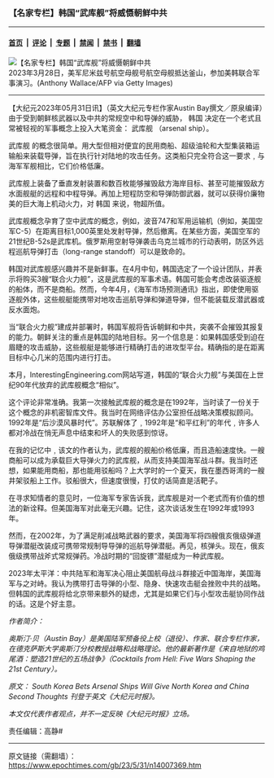 ### 【名家专栏】韩国“武库舰”将威慑朝鲜中共

---

#### [首页](../../../..?n14007369) &nbsp;|&nbsp; [评论](../../../../../epoch-comment?n14007369) &nbsp;|&nbsp; [专题](../../../../../epoch-special?n14007369) &nbsp;|&nbsp; [禁闻](../../../../../epoch-news?n14007369) &nbsp;|&nbsp; [禁书](../../../../../books?n14007369) &nbsp;|&nbsp; [翻墙](https://github.com/gfw-breaker/nogfw/blob/master/README.md?n14007369)


<div><img alt="【名家专栏】韩国“武库舰”将威慑朝鲜中共" class="attachment-djy_600_400 size-djy_600_400 wp-post-image" src="https://i.epochtimes.com/assets/uploads/2023/05/id14007372-US-South-Korea-drill-2-1200x800-600x400.jpg"/>
<div class="caption">
 2023年3月28日，美军尼米兹号航空母舰号航空母舰抵达釜山，参加美韩联合军事演习。(Anthony Wallace/AFP via Getty Images)
</div></div><hr/><div class="post_content" id="artbody" itemprop="articleBody">
 <!-- article content begin -->
 <p>
  【大纪元2023年05月31日讯】（英文大纪元专栏作家Austin Bay撰文／原泉编译）由于受到朝鲜核武器以及中共的常规空中和导弹的威胁，
  <ok href="https://www.epochtimes.com/gb/tag/%E9%9F%A9%E5%9B%BD.html">
   韩国
  </ok>
  决定在一个老式且常被轻视的军事概念上投入大笔资金：
  <ok href="https://www.epochtimes.com/gb/tag/%E6%AD%A6%E5%BA%93%E8%88%B0.html">
   武库舰
  </ok>
  （arsenal ship）。
 </p>
 <p>
  <ok href="https://www.epochtimes.com/gb/tag/%E6%AD%A6%E5%BA%93%E8%88%B0.html">
   武库舰
  </ok>
  的概念很简单。用大型但相对便宜的民用商船、超级油轮和大型集装箱运输船来装载导弹，旨在执行针对陆地的攻击任务。这类船只完全符合这一要求﹐与海军军舰相比，它们价格低廉。
 </p>
 <p>
  武库舰上装备了垂直发射装置和数百枚能够摧毁敌方海岸目标、甚至可能摧毁敌方水面舰艇的远程和中程导弹。再加上短程防空和导弹防御武器，就可以获得价廉物美的巨大海上机动火力，对
  <ok href="https://www.epochtimes.com/gb/tag/%E9%9F%A9%E5%9B%BD.html">
   韩国
  </ok>
  来说，物超所值。
 </p>
 <p>
  武库舰概念孕育了空中武库的概念，例如，波音747和军用运输机（例如，美国空军C-5）在距离目标1,000英里处发射导弹，然后撤离。在某些方面，美国空军的21世纪B-52s是武库机。俄罗斯用空射导弹袭击乌克兰城市的行动表明，防区外远程巡航导弹打击（long-range standoff）可以是致命的。
 </p>
 <p>
  韩国对武库舰感兴趣并不是新鲜事。在4月中旬，韩国选定了一个设计团队，并表示将购买3艘“联合火力舰”，这是武库舰的军事术语。韩国可能会考虑改装驱逐舰的船体，而不是商船。然而，今年4月，《海军市场预测通讯》指出，即使使用驱逐舰外体，这些舰艇能携带对地攻击巡航导弹和弹道导弹，但不能装载反潜武器或反水面炮。
 </p>
 <p>
  当“联合火力舰”建成并部署时，韩国军舰将告诉朝鲜和中共，突袭不会摧毁其报复的能力。朝鲜关注的重点是韩国的陆地目标。另一个信息是：如果韩国感受到迫在眉睫的攻击威胁，这些舰艇是能够进行精确打击的进攻型平台。精确指的是在距离目标中心几米的范围内进行打击。
 </p>
 <p>
  本月，InterestingEngineering.com网站写道，韩国的“联合火力舰”与美国在上世纪90年代放弃的武库舰概念“相似”。
 </p>
 <p>
  这个评论非常准确。我第一次接触武库舰的概念是在1992年，当时读了一份关于这个概念的非机密智库文件。我当时在网络评估办公室担任战略决策模拟顾问。1992年是“后沙漠风暴时代”。苏联解体了﹐1992年是“和平红利”的年代﹐许多人都对冷战在悄无声息中结束和坏人的失败感到惊讶。
 </p>
 <p>
  在我的记忆中﹐该文的作者认为，武库舰的舰船价格低廉，而且造船速度快。一艘商船可以成为承载巨大导弹火力的武库舰，从而支持美国海军战斗群。我当时还想，如果能用商船，那也能用驳船吗？上大学时的一个夏天，我在墨西哥湾的一艘井架驳船上工作。驳船很大，但速度很慢，打仗的话简直是活靶子。
 </p>
 <p>
  在寻求知情者的意见时，一位海军专家告诉我，武库舰是对一个老式而有价值的想法的新诠释。但美国海军对此毫无兴趣。记住，这次谈话发生在1992年或1993年。
 </p>
 <p>
  然而，在2002年，为了满足削减战略武器的要求，美国海军将四艘俄亥俄级弹道导弹潜艇改装成可携带常规制导导弹的巡航导弹潜艇。再见，核弹头。现在，俄亥俄级携带战斧式常规弹药。冷战时期的“回旋镖”潜艇成为一种武库舰。
 </p>
 <p>
  2023年太平洋：中共陆军和海军决心阻止美国航母战斗群接近中国海岸，美国海军与之对峙。我认为携带打击导弹的小型、隐身、快速攻击艇会挫败中共的战略。但韩国的武库舰将给北京带来额外的疑虑，尤其是如果它们与小型攻击艇协同作战的话。这是个好主意。
 </p>
 <p>
  <em>
   作者简介：
  </em>
 </p>
 <p>
  <em>
   奥斯汀‧贝（Austin Bay）是美国陆军预备役上校（退役）、作家、联合专栏作家，在德克萨斯大学奥斯汀分校教授战略和战略理论。他的最新著作是《来自地狱的鸡尾酒：塑造21世纪的五场战争》（Cocktails from Hell: Five Wars Shaping the 21st Century）。
  </em>
 </p>
 <p>
  <em>
   原文：
   <ok href="https://www.theepochtimes.com/south-korea-bets-arsenal-ships-will-give-north-korea-and-china-second-thoughts_5272120.html">
    South Korea Bets Arsenal Ships Will Give North Korea and China Second Thoughts
   </ok>
   刊登于英文《大纪元时报》。
  </em>
 </p>
 <p>
  <em>
   本文仅代表作者观点，并不一定反映《大纪元时报》立场。
  </em>
 </p>
 <p>
  责任编辑：高静#
 </p>
 <!-- article content end -->
 <div id="below_article_ad">
 </div>
</div>


---

原文链接（需翻墙）：https://www.epochtimes.com/gb/23/5/31/n14007369.htm